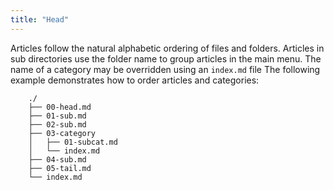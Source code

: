 ```yaml
---
title: "Head"
---
```


Articles follow the natural alphabetic ordering of files and folders. 
Articles in sub directories use the folder name to group articles in the main menu.
The name of a category may be overridden using an `index.md` file 
The following example demonstrates how to order articles and categories:

```
    ./
    ├── 00-head.md
    ├── 01-sub.md
    ├── 02-sub.md
    ├── 03-category
    │   ├── 01-subcat.md
    │   └── index.md
    ├── 04-sub.md
    ├── 05-tail.md
    └── index.md
```
